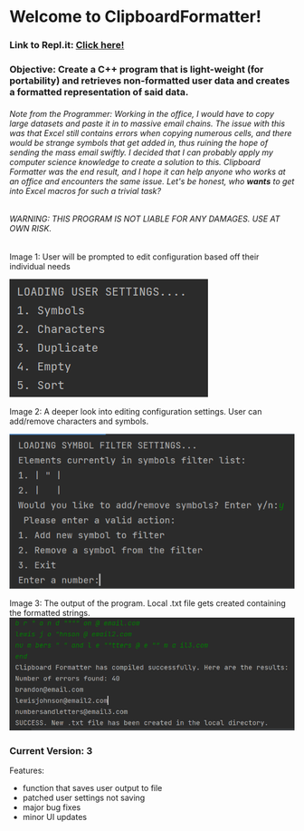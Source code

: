 # Welcome to ClipboardFormatter!
### Link to Repl.it: [Click here!](https://replit.com/@umarhunter/ClipboardFormatter?v=1)
### **Objective**: Create a C++ program that is light-weight (for portability) and retrieves non-formatted user data and creates a formatted representation of said data. 

###### Note from the Programmer: Working in the office, I would have to copy large datasets and paste it in to massive email chains. The issue with this was that Excel still contains errors when copying numerous cells, and there would be strange symbols that get added in, thus ruining the hope of sending the mass email swiftly. I decided that I can probably apply my computer science knowledge to create a solution to this. Clipboard Formatter was the end result, and I hope it can help anyone who works at an office and encounters the same issue. Let's be honest, who **_wants_** to get into Excel macros for such a trivial task? 

###### WARNING: THIS PROGRAM IS NOT LIABLE FOR ANY DAMAGES. USE AT OWN RISK.

Image 1: User will be prompted to edit configuration based off their individual needs

![Initialization](/img/loadusrset.png)

Image 2: A deeper look into editing configuration settings. User can add/remove characters and symbols. 

![Settings](/img/editfilters.png)

Image 3: The output of the program. Local .txt file gets created containing the formatted strings.
![Output](/img/result.png)

### Current Version: 3 
Features:
* function that saves user output to file
* patched user settings not saving
* major bug fixes
* minor UI updates